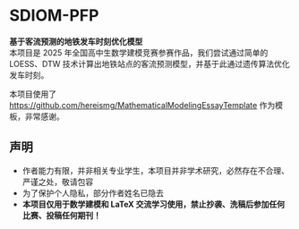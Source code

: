 # SDIOM-PFP
**基于客流预测的地铁发车时刻优化模型**  
本项目是 2025 年全国高中生数学建模竞赛参赛作品，我们尝试通过简单的 LOESS、DTW 技术计算出地铁站点的客流预测模型，并基于此通过遗传算法优化发车时刻。

本项目使用了 https://github.com/hereismg/MathematicalModelingEssayTemplate 作为模板，非常感谢。

## 声明
- 作者能力有限，并非相关专业学生，本项目并非学术研究，必然存在不合理、严谨之处，敬请包容
- 为了保护个人隐私，部分作者姓名已隐去
- **本项目仅用于数学建模和 LaTeX 交流学习使用，禁止抄袭、洗稿后参加任何比赛、投稿任何期刊！**